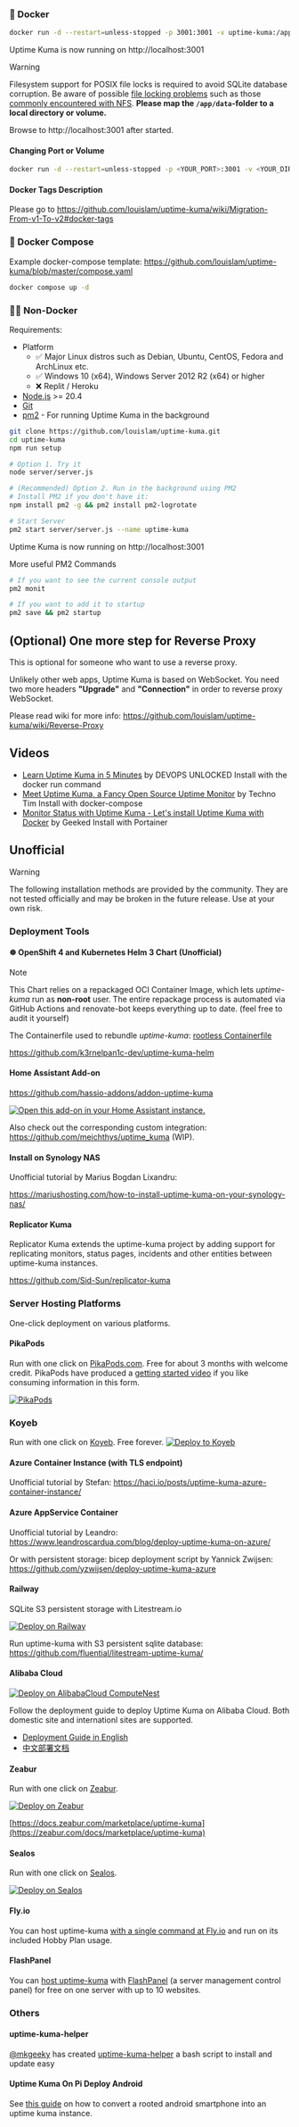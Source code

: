 ### 🐳 Docker

```bash
docker run -d --restart=unless-stopped -p 3001:3001 -v uptime-kuma:/app/data --name uptime-kuma louislam/uptime-kuma:2
```

Uptime Kuma is now running on http://localhost:3001

> [!WARNING]
> Filesystem support for POSIX file locks is required to avoid SQLite database corruption. Be aware of possible [file locking problems](https://www.sqlite.org/howtocorrupt.html#_file_locking_problems) such as those [commonly encountered with NFS](https://www.sqlite.org/faq.html#q5). **Please map the `/app/data`-folder to a local directory or volume.**

Browse to http://localhost:3001 after started.

#### Changing Port or Volume

```bash
docker run -d --restart=unless-stopped -p <YOUR_PORT>:3001 -v <YOUR_DIR OR VOLUME>:/app/data --name uptime-kuma louislam/uptime-kuma:2
```

#### Docker Tags Description

Please go to <https://github.com/louislam/uptime-kuma/wiki/Migration-From-v1-To-v2#docker-tags>

### 🐳 Docker Compose

Example docker-compose template: <https://github.com/louislam/uptime-kuma/blob/master/compose.yaml>

```bash
docker compose up -d
```

### 💪🏻 Non-Docker

Requirements:

- Platform
  - ✅ Major Linux distros such as Debian, Ubuntu, CentOS, Fedora and ArchLinux etc.
  - ✅ Windows 10 (x64), Windows Server 2012 R2 (x64) or higher
  - ❌ Replit / Heroku
- [Node.js](https://nodejs.org/en/download/) >= 20.4
- [Git](https://git-scm.com/downloads)
- [pm2](https://pm2.keymetrics.io/) - For running Uptime Kuma in the background

```bash
git clone https://github.com/louislam/uptime-kuma.git
cd uptime-kuma
npm run setup

# Option 1. Try it
node server/server.js

# (Recommended) Option 2. Run in the background using PM2
# Install PM2 if you don't have it:
npm install pm2 -g && pm2 install pm2-logrotate

# Start Server
pm2 start server/server.js --name uptime-kuma
```

Uptime Kuma is now running on http://localhost:3001

More useful PM2 Commands

```bash
# If you want to see the current console output
pm2 monit

# If you want to add it to startup
pm2 save && pm2 startup
```

## (Optional) One more step for Reverse Proxy

This is optional for someone who want to use a reverse proxy.

Unlikely other web apps, Uptime Kuma is based on WebSocket. You need two more headers **"Upgrade"** and **"Connection"** in order to reverse proxy WebSocket.

Please read wiki for more info: https://github.com/louislam/uptime-kuma/wiki/Reverse-Proxy

## Videos

- [Learn Uptime Kuma in 5 Minutes](https://www.youtube.com/watch?v=muZiPdH2JZ8) by DEVOPS UNLOCKED Install with the docker run command
- [Meet Uptime Kuma, a Fancy Open Source Uptime Monitor](https://www.youtube.com/watch?v=r_A5NKkAqZM) by Techno Tim Install with docker-compose
- [Monitor Status with Uptime Kuma - Let's install Uptime Kuma with Docker](https://www.youtube.com/watch?v=rRKvDMGeeBA) by Geeked Install with Portainer

## Unofficial

> [!WARNING]
> The following installation methods are provided by the community. They are not tested officially and may be broken in the future release. Use at your own risk.

### Deployment Tools

#### ☸️ OpenShift 4 and Kubernetes Helm 3 Chart (Unofficial)

> [!NOTE]
> This Chart relies on a repackaged OCI Container Image, which lets _uptime-kuma_ run as **non-root** user. The entire repackage process is automated via GitHub Actions and renovate-bot keeps everything up to date. (feel free to audit it yourself)

The Containerfile used to rebundle _uptime-kuma_: [rootless Containerfile](https://github.com/k3rnelpan1c-dev/uptime-kuma-helm/blob/main/container/Containerfile)

https://github.com/k3rnelpan1c-dev/uptime-kuma-helm

#### Home Assistant Add-on

https://github.com/hassio-addons/addon-uptime-kuma

[![Open this add-on in your Home Assistant instance.](https://my.home-assistant.io/badges/supervisor_addon.svg)](https://my.home-assistant.io/redirect/supervisor_addon/?addon=a0d7b954_uptime-kuma&repository_url=https%3A%2F%2Fgithub.com%2Fhassio-addons%2Frepository)

Also check out the corresponding custom integration: https://github.com/meichthys/uptime_kuma (WIP).

#### Install on Synology NAS

Unofficial tutorial by Marius Bogdan Lixandru:

https://mariushosting.com/how-to-install-uptime-kuma-on-your-synology-nas/

#### Replicator Kuma

Replicator Kuma extends the uptime-kuma project by adding support for replicating monitors, status pages, incidents and other entities between uptime-kuma instances.

https://github.com/Sid-Sun/replicator-kuma

### Server Hosting Platforms

One-click deployment on various platforms.

#### PikaPods

Run with one click on [PikaPods.com](https://www.pikapods.com/). Free for about 3 months with welcome credit. PikaPods have produced a [getting started video](https://www.youtube.com/watch?v=gbbcnNKPi8M) if you like consuming information in this form.

[![PikaPods](https://www.pikapods.com/static/run-button.svg)](https://www.pikapods.com/pods?run=uptime-kuma)

### Koyeb
Run with one click on [Koyeb](https://app.koyeb.com). Free forever.
[![Deploy to Koyeb](https://www.koyeb.com/static/images/deploy/button.svg)](https://app.koyeb.com/deploy?name=uptimekuma&repository=koyeb%2Fexample-uptime-kuma&branch=main&builder=dockerfile&instance_type=free&instances_min=0&autoscaling_sleep_idle_delay=300&env%5BUPTIME_KUMA_PORT%5D=8000&env%5BLITESTREAM_ACCESS_KEY_ID%5D=REPLACE_ME&env%5BLITESTREAM_SECRET_ACCESS_KEY%5D=REPLACE_ME&env%5BLITESTREAM_BUCKET%5D=REPLACE_ME&env%5BLITESTREAM_PATH%5D=uptime-kuma&env%5BLITESTREAM_URL%5D=REPLACE_ME&env%5BLITESTREAM_REGION%5D=REPLACE_ME)


#### Azure Container Instance (with TLS endpoint)

Unofficial tutorial by Stefan: https://haci.io/posts/uptime-kuma-azure-container-instance/

#### Azure AppService Container

Unofficial tutorial by Leandro: https://www.leandroscardua.com/blog/deploy-uptime-kuma-on-azure/

Or with persistent storage: bicep deployment script by Yannick Zwijsen: https://github.com/yzwijsen/deploy-uptime-kuma-azure

#### Railway

SQLite S3 persistent storage with Litestream.io

[![Deploy on Railway](https://railway.app/button.svg)](https://railway.app/new/template/UfDasl)

Run uptime-kuma with S3 persistent sqlite database: https://github.com/fluential/litestream-uptime-kuma/

#### Alibaba Cloud

[![Deploy on AlibabaCloud ComputeNest](https://service-info-public.oss-cn-hangzhou.aliyuncs.com/computenest-en.svg)](https://computenest.console.aliyun.com/service/instance/create/default?type=user&ServiceName=Higress社区版)

Follow the deployment guide to deploy Uptime Kuma on Alibaba Cloud. Both domestic site and internationl sites are supported.

- [Deployment Guide in English](https://computenest.console.aliyun.com/service/detail/ap-southeast-1/service-6a4ce994c30c49b1ae6b/2?type=user&isRecommend=true)
- [中文部署文档](https://computenest.console.aliyun.com/service/detail/cn-hangzhou/service-34d66f31479747cd9957/2?type=user&isRecommend=true)

#### Zeabur

Run with one click on [Zeabur](https://zeabur.com/).

[![Deploy on Zeabur](https://github.com/louislam/uptime-kuma-wiki/assets/22755963/c1e546a0-f313-44fd-8550-f3ec4fc64ab0)](https://zeabur.com/docs/marketplace/uptime-kuma)

[https://docs.zeabur.com/marketplace/uptime-kuma](https://zeabur.com/docs/marketplace/uptime-kuma)

#### Sealos

Run with one click on [Sealos](https://sealos.io/).

[![Deploy on Sealos](https://sealos.io/Deploy-on-Sealos.svg)](https://template.sealos.io/deploy?templateName=uptime-kuma)

#### Fly.io

You can host uptime-kuma [with a single command at Fly.io](https://community.fly.io/t/hosting-uptime-kuma-on-fly-io/14352) and run on its included Hobby Plan usage.

#### FlashPanel

You can [host uptime-kuma](https://flashpanel.io/docs/v2/en/tutorial/uptime-kuma.html) with [FlashPanel](https://flashpanel.io) (a server management control panel) for free on one server with up to 10 websites.

### Others

#### uptime-kuma-helper

[@mkgeeky](https://github.com/mkgeeky/) has created [uptime-kuma-helper](https://github.com/mkgeeky/uptime-kuma-helper) a bash script to install and update easy

#### Uptime Kuma On Pi Deploy Android

See [this guide](https://nanonotables.blogspot.com/2025/04/uptime-kuma-on-pi-deploy-tutorial.html) on how to convert a rooted android smartphone into an uptime kuma instance.

